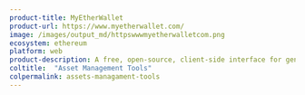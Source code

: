 ```yaml
---
product-title: MyEtherWallet
product-url: https://www.myetherwallet.com/
image: /images/output_md/httpswwwmyetherwalletcom.png
ecosystem: ethereum
platform: web
product-description: A free, open-source, client-side interface for generating Ethereum wallets and interacting with dApps. [Interview with Brian Norton, COO of MyEtherWallet](/myetherwallet).
coltitle:  "Asset Management Tools"
colpermalink: assets-managament-tools
---
```

